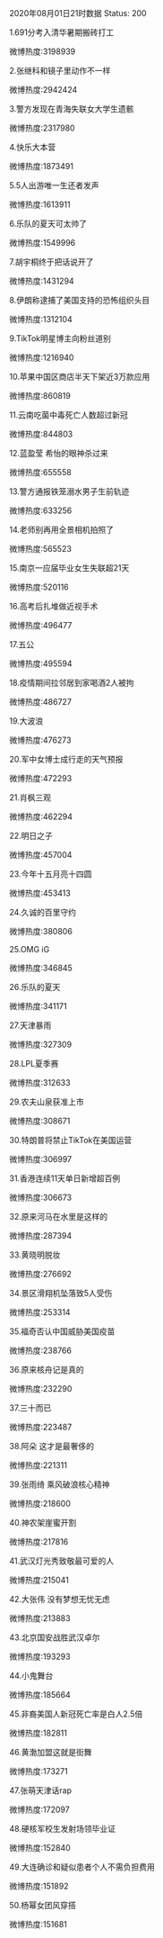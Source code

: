 2020年08月01日21时数据
Status: 200

1.691分考入清华暑期搬砖打工

微博热度:3198939

2.张继科和镜子里动作不一样

微博热度:2942424

3.警方发现在青海失联女大学生遗骸

微博热度:2317980

4.快乐大本营

微博热度:1873491

5.5人出游唯一生还者发声

微博热度:1613911

6.乐队的夏天可太帅了

微博热度:1549996

7.胡宇桐终于把话说开了

微博热度:1431294

8.伊朗称逮捕了美国支持的恐怖组织头目

微博热度:1312104

9.TikTok明星博主向粉丝道别

微博热度:1216940

10.苹果中国区商店半天下架近3万款应用

微博热度:860819

11.云南吃菌中毒死亡人数超过新冠

微博热度:844803

12.蓝盈莹 希怡的眼神杀过来

微博热度:655558

13.警方通报铁笼溺水男子生前轨迹

微博热度:633256

14.老师别再用全景相机拍照了

微博热度:565523

15.南京一应届毕业女生失联超21天

微博热度:520116

16.高考后扎堆做近视手术

微博热度:496477

17.五公

微博热度:495594

18.疫情期间拉邻居到家喝酒2人被拘

微博热度:486727

19.大波浪

微博热度:476273

20.军中女博士成行走的天气预报

微博热度:472293

21.肖枫三观

微博热度:462294

22.明日之子

微博热度:457004

23.今年十五月亮十四圆

微博热度:453413

24.久诚的百里守约

微博热度:380806

25.OMG iG

微博热度:346845

26.乐队的夏天

微博热度:341171

27.天津暴雨

微博热度:327309

28.LPL夏季赛

微博热度:312633

29.农夫山泉获准上市

微博热度:308671

30.特朗普将禁止TikTok在美国运营

微博热度:306997

31.香港连续11天单日新增超百例

微博热度:306673

32.原来河马在水里是这样的

微博热度:287394

33.黄晓明脱妆

微博热度:276692

34.景区滑翔机坠落致5人受伤

微博热度:253314

35.福奇否认中国威胁美国疫苗

微博热度:238766

36.原来核舟记是真的

微博热度:232290

37.三十而已

微博热度:223487

38.阿朵 这才是最奢侈的

微博热度:221311

39.张雨绮 乘风破浪核心精神

微博热度:218600

40.神农架崖蜜开割

微博热度:217816

41.武汉灯光秀致敬最可爱的人

微博热度:215041

42.大张伟 没有梦想无忧无虑

微博热度:213883

43.北京国安战胜武汉卓尔

微博热度:193293

44.小鬼舞台

微博热度:185664

45.非裔美国人新冠死亡率是白人2.5倍

微博热度:182811

46.黄渤加盟这就是街舞

微博热度:173271

47.张萌天津话rap

微博热度:172097

48.硬核军校生发射场领毕业证

微博热度:152840

49.大连确诊和疑似患者个人不需负担费用

微博热度:151892

50.杨幂女团风穿搭

微博热度:151681

